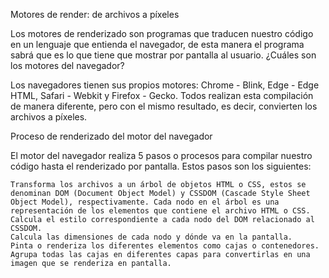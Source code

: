 Motores de render: de archivos a píxeles

Los motores de renderizado son programas que traducen nuestro código en un lenguaje que entienda el navegador, de esta manera el programa sabrá que es lo que tiene que mostrar por pantalla al usuario.
¿Cuáles son los motores del navegador?

Los navegadores tienen sus propios motores: Chrome - Blink, Edge - Edge HTML, Safari - Webkit y Firefox - Gecko. Todos realizan esta compilación de manera diferente, pero con el mismo resultado, es decir, convierten los archivos a píxeles.

Proceso de renderizado del motor del navegador

El motor del navegador realiza 5 pasos o procesos para compilar nuestro código hasta el renderizado por pantalla. Estos pasos son los siguientes:

    Transforma los archivos a un árbol de objetos HTML o CSS, estos se denominan DOM (Document Object Model) y CSSDOM (Cascade Style Sheet Object Model), respectivamente. Cada nodo en el árbol es una representación de los elementos que contiene el archivo HTML o CSS.
    Calcula el estilo correspondiente a cada nodo del DOM relacionado al CSSDOM.
    Calcula las dimensiones de cada nodo y dónde va en la pantalla.
    Pinta o renderiza los diferentes elementos como cajas o contenedores.
    Agrupa todas las cajas en diferentes capas para convertirlas en una imagen que se renderiza en pantalla.